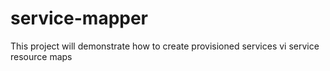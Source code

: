 # service-mapper
This project will demonstrate how to create provisioned services vi service resource maps
